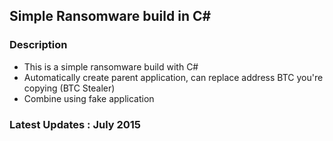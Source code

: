 ## Simple Ransomware build in C#


### Description
- This is a simple ransomware build with C#
- Automatically create parent application, can replace address BTC you're copying (BTC Stealer)
- Combine using fake application

### Latest Updates : July 2015